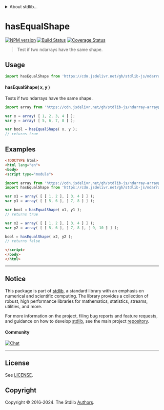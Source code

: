 <!--

@license Apache-2.0

Copyright (c) 2024 The Stdlib Authors.

Licensed under the Apache License, Version 2.0 (the "License");
you may not use this file except in compliance with the License.
You may obtain a copy of the License at

   http://www.apache.org/licenses/LICENSE-2.0

Unless required by applicable law or agreed to in writing, software
distributed under the License is distributed on an "AS IS" BASIS,
WITHOUT WARRANTIES OR CONDITIONS OF ANY KIND, either express or implied.
See the License for the specific language governing permissions and
limitations under the License.

-->


<details>
  <summary>
    About stdlib...
  </summary>
  <p>We believe in a future in which the web is a preferred environment for numerical computation. To help realize this future, we've built stdlib. stdlib is a standard library, with an emphasis on numerical and scientific computation, written in JavaScript (and C) for execution in browsers and in Node.js.</p>
  <p>The library is fully decomposable, being architected in such a way that you can swap out and mix and match APIs and functionality to cater to your exact preferences and use cases.</p>
  <p>When you use stdlib, you can be absolutely certain that you are using the most thorough, rigorous, well-written, studied, documented, tested, measured, and high-quality code out there.</p>
  <p>To join us in bringing numerical computing to the web, get started by checking us out on <a href="https://github.com/stdlib-js/stdlib">GitHub</a>, and please consider <a href="https://opencollective.com/stdlib">financially supporting stdlib</a>. We greatly appreciate your continued support!</p>
</details>

# hasEqualShape

[![NPM version][npm-image]][npm-url] [![Build Status][test-image]][test-url] [![Coverage Status][coverage-image]][coverage-url] <!-- [![dependencies][dependencies-image]][dependencies-url] -->

> Test if two ndarrays have the same shape.

<!-- Section to include introductory text. Make sure to keep an empty line after the intro `section` element and another before the `/section` close. -->

<section class="intro">

</section>

<!-- /.intro -->

<!-- Package usage documentation. -->



<section class="usage">

## Usage

```javascript
import hasEqualShape from 'https://cdn.jsdelivr.net/gh/stdlib-js/ndarray-base-assert-has-equal-shape@esm/index.mjs';
```

#### hasEqualShape( x, y )

Tests if two ndarrays have the same shape.

```javascript
import array from 'https://cdn.jsdelivr.net/gh/stdlib-js/ndarray-array@esm/index.mjs';

var x = array( [ 1, 2, 3, 4 ] );
var y = array( [ 5, 6, 7, 8 ] );

var bool = hasEqualShape( x, y );
// returns true
```

</section>

<!-- /.usage -->

<!-- Package usage notes. Make sure to keep an empty line after the `section` element and another before the `/section` close. -->

<section class="notes">

</section>

<!-- /.notes -->

<!-- Package usage examples. -->

<section class="examples">

## Examples

<!-- eslint no-undef: "error" -->

```html
<!DOCTYPE html>
<html lang="en">
<body>
<script type="module">

import array from 'https://cdn.jsdelivr.net/gh/stdlib-js/ndarray-array@esm/index.mjs';
import hasEqualShape from 'https://cdn.jsdelivr.net/gh/stdlib-js/ndarray-base-assert-has-equal-shape@esm/index.mjs';

var x1 = array( [ [ 1, 2 ], [ 3, 4 ] ] );
var y1 = array( [ [ 5, 6 ], [ 7, 8 ] ] );

var bool = hasEqualShape( x1, y1 );
// returns true

var x2 = array( [ [ 1, 2 ], [ 3, 4 ] ] );
var y2 = array( [ [ 5, 6 ], [ 7, 8 ], [ 9, 10 ] ] );

bool = hasEqualShape( x2, y2 );
// returns false

</script>
</body>
</html>
```

</section>

<!-- /.examples -->

<!-- Section to include cited references. If references are included, add a horizontal rule *before* the section. Make sure to keep an empty line after the `section` element and another before the `/section` close. -->

<section class="references">

</section>

<!-- /.references -->

<!-- Section for related `stdlib` packages. Do not manually edit this section, as it is automatically populated. -->

<section class="related">

</section>

<!-- /.related -->

<!-- Section for all links. Make sure to keep an empty line after the `section` element and another before the `/section` close. -->


<section class="main-repo" >

* * *

## Notice

This package is part of [stdlib][stdlib], a standard library with an emphasis on numerical and scientific computing. The library provides a collection of robust, high performance libraries for mathematics, statistics, streams, utilities, and more.

For more information on the project, filing bug reports and feature requests, and guidance on how to develop [stdlib][stdlib], see the main project [repository][stdlib].

#### Community

[![Chat][chat-image]][chat-url]

---

## License

See [LICENSE][stdlib-license].


## Copyright

Copyright &copy; 2016-2024. The Stdlib [Authors][stdlib-authors].

</section>

<!-- /.stdlib -->

<!-- Section for all links. Make sure to keep an empty line after the `section` element and another before the `/section` close. -->

<section class="links">

[npm-image]: http://img.shields.io/npm/v/@stdlib/ndarray-base-assert-has-equal-shape.svg
[npm-url]: https://npmjs.org/package/@stdlib/ndarray-base-assert-has-equal-shape

[test-image]: https://github.com/stdlib-js/ndarray-base-assert-has-equal-shape/actions/workflows/test.yml/badge.svg?branch=main
[test-url]: https://github.com/stdlib-js/ndarray-base-assert-has-equal-shape/actions/workflows/test.yml?query=branch:main

[coverage-image]: https://img.shields.io/codecov/c/github/stdlib-js/ndarray-base-assert-has-equal-shape/main.svg
[coverage-url]: https://codecov.io/github/stdlib-js/ndarray-base-assert-has-equal-shape?branch=main

<!--

[dependencies-image]: https://img.shields.io/david/stdlib-js/ndarray-base-assert-has-equal-shape.svg
[dependencies-url]: https://david-dm.org/stdlib-js/ndarray-base-assert-has-equal-shape/main

-->

[chat-image]: https://img.shields.io/gitter/room/stdlib-js/stdlib.svg
[chat-url]: https://app.gitter.im/#/room/#stdlib-js_stdlib:gitter.im

[stdlib]: https://github.com/stdlib-js/stdlib

[stdlib-authors]: https://github.com/stdlib-js/stdlib/graphs/contributors

[umd]: https://github.com/umdjs/umd
[es-module]: https://developer.mozilla.org/en-US/docs/Web/JavaScript/Guide/Modules

[deno-url]: https://github.com/stdlib-js/ndarray-base-assert-has-equal-shape/tree/deno
[deno-readme]: https://github.com/stdlib-js/ndarray-base-assert-has-equal-shape/blob/deno/README.md
[umd-url]: https://github.com/stdlib-js/ndarray-base-assert-has-equal-shape/tree/umd
[umd-readme]: https://github.com/stdlib-js/ndarray-base-assert-has-equal-shape/blob/umd/README.md
[esm-url]: https://github.com/stdlib-js/ndarray-base-assert-has-equal-shape/tree/esm
[esm-readme]: https://github.com/stdlib-js/ndarray-base-assert-has-equal-shape/blob/esm/README.md
[branches-url]: https://github.com/stdlib-js/ndarray-base-assert-has-equal-shape/blob/main/branches.md

[stdlib-license]: https://raw.githubusercontent.com/stdlib-js/ndarray-base-assert-has-equal-shape/main/LICENSE

</section>

<!-- /.links -->

